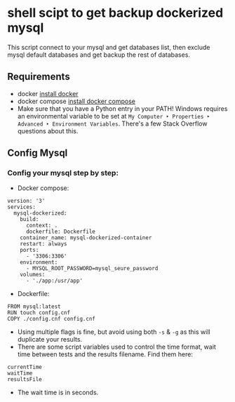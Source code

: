 # shell scipt to get backup dockerized mysql
This script connect to your mysql and get databases list, then exclude mysql default databases and get backup the rest of databases.

## Requirements
- docker [install docker](https://docs.docker.com/get-docker/)
- docker compose [install docker compose](https://docs.docker.com/compose/install/)
- Make sure that you have a Python entry in your PATH! Windows requires an environmental variable to be set at `My Computer ‣ Properties ‣ Advanced ‣ Environment Variables`. There's a few Stack Overflow questions about this.

## Config Mysql
### Config your mysql step by step:
- Docker compose:
```
version: '3'
services:
  mysql-dockerized:
    build:
      context: .
      dockerfile: Dockerfile
    container_name: mysql-dockerized-container
    restart: always
    ports:
      - '3306:3306'
    environment:
      - MYSQL_ROOT_PASSWORD=mysql_seure_password
    volumes:
      - './app:/usr/app'
```

- Dockerfile:
```
FROM mysql:latest
RUN touch config.cnf
COPY ./config.cnf config.cnf
```
- Using multiple flags is fine, but avoid using both `-s` & `-g` as this will duplicate your results.
- There are some script variables used to control the time format, wait time between tests and the results filename. Find them here:
```
currentTime
waitTime
resultsFile
```
- The wait time is in seconds.
